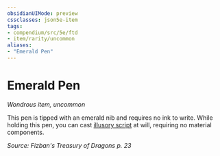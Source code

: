 ```yaml
---
obsidianUIMode: preview
cssclasses: json5e-item
tags:
- compendium/src/5e/ftd
- item/rarity/uncommon
aliases: 
- "Emerald Pen"
---
```

# Emerald Pen
*Wondrous item, uncommon*  


This pen is tipped with an emerald nib and requires no ink to write. While holding this pen, you can cast [illusory script](2-Mechanics/CLI/spells/illusory-script.md) at will, requiring no material components.

*Source: Fizban's Treasury of Dragons p. 23*